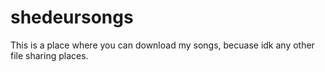 # shedeursongs
This is a place where you can download my songs, becuase idk any other file sharing places.
